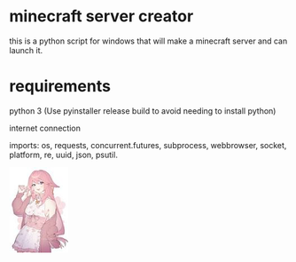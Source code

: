 # minecraft server creator 
this is a python script for windows that will make a minecraft server and can launch it.

# requirements

python 3 (Use pyinstaller release build to avoid needing to install python)

internet connection 


imports: 
os, 
requests,
concurrent.futures,
subprocess,
webbrowser,
socket,
platform,
re,
uuid,
json,
psutil.


![Screenshot](3.jpg)

